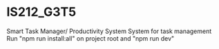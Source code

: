 # IS212_G3T5
Smart Task Manager/ Productivity System
System for task management
Run "npm run install:all" on project root and "npm run dev"
